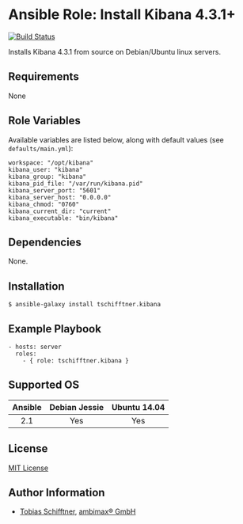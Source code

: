 # Ansible Role: Install Kibana 4.3.1+

[![Build Status](https://travis-ci.org/tschifftner/ansible-role-kibana.svg)](https://travis-ci.org/tschifftner/ansible-role-kibana)

Installs Kibana 4.3.1 from source on Debian/Ubuntu linux servers.

## Requirements

None

## Role Variables

Available variables are listed below, along with default values (see `defaults/main.yml`):

```
workspace: "/opt/kibana"
kibana_user: "kibana"
kibana_group: "kibana"
kibana_pid_file: "/var/run/kibana.pid"
kibana_server_port: "5601"
kibana_server_host: "0.0.0.0"
kibana_chmod: "0760"
kibana_current_dir: "current"
kibana_executable: "bin/kibana"
```

## Dependencies

None.

## Installation

```
$ ansible-galaxy install tschifftner.kibana
```

## Example Playbook

    - hosts: server
      roles:
        - { role: tschifftner.kibana }

## Supported OS
Ansible          | Debian Jessie    | Ubuntu 14.04
:--------------: | :--------------: | :-------------:
2.1              | Yes              | Yes

## License

[MIT License](http://choosealicense.com/licenses/mit/)

## Author Information

 - [Tobias Schifftner](https://twitter.com/tschifftner), [ambimax® GmbH](https://www.ambimax.de)